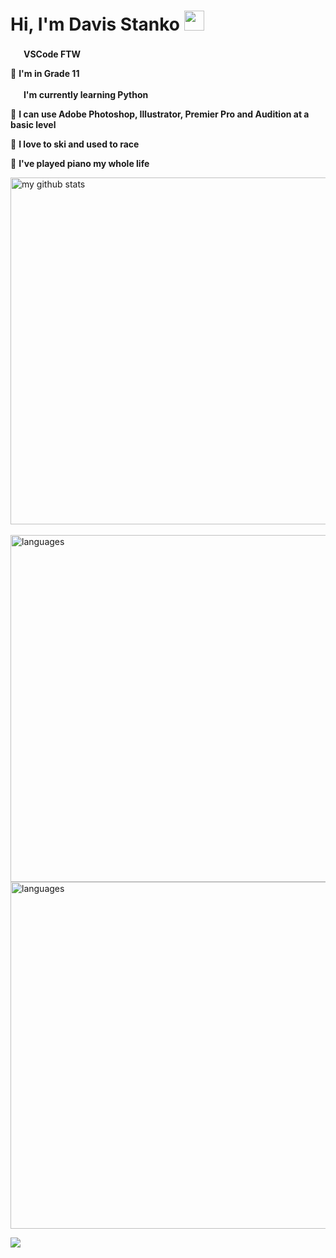 # Hi, I'm Davis Stanko <img height="32" width="32" src="https://raw.githubusercontent.com/sciencepal/sciencepal/master/assets/Hi.gif" />

 <img height="17" width="17" src="https://simpleicons.org/icons/visualstudiocode.svg" /> **VSCode FTW**

🏫 **I'm in Grade 11**

 <img height="17" width="17" src="https://simpleicons.org/icons/python.svg" /> **I'm currently learning Python**
 
🎨 **I can use Adobe Photoshop, Illustrator, Premier Pro and Audition at a basic level**

🎿 **I love to ski and used to race**

🎹 **I've played piano my whole life**

<img src="https://github-readme-stats.vercel.app/api?username=davisstanko&show_icons=true&theme=dark" alt="my github stats" width="555"/>&nbsp;
<img src="https://github-readme-stats.vercel.app/api/top-langs/?username=davisstanko&layout=compact&theme=dark" alt="languages" width="555">                      
<img src="https://spotify-github-profile.vercel.app/api/view?uid=dabfish2004&cover_image=true&theme=default" alt="languages" width="555">

![](https://hit.yhype.halp.im/github/profile?user_id=65086944)

